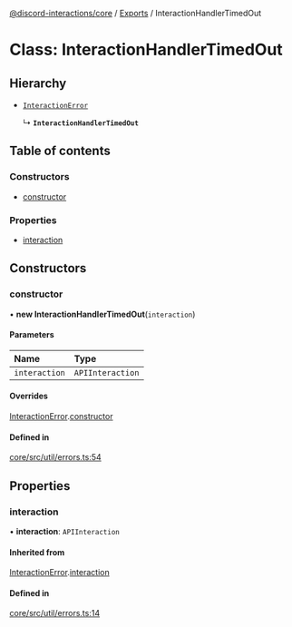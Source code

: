 [@discord-interactions/core](../README.md) / [Exports](../modules.md) / InteractionHandlerTimedOut

# Class: InteractionHandlerTimedOut

## Hierarchy

- [`InteractionError`](InteractionError.md)

  ↳ **`InteractionHandlerTimedOut`**

## Table of contents

### Constructors

- [constructor](InteractionHandlerTimedOut.md#constructor)

### Properties

- [interaction](InteractionHandlerTimedOut.md#interaction)

## Constructors

### constructor

• **new InteractionHandlerTimedOut**(`interaction`)

#### Parameters

| Name | Type |
| :------ | :------ |
| `interaction` | `APIInteraction` |

#### Overrides

[InteractionError](InteractionError.md).[constructor](InteractionError.md#constructor)

#### Defined in

[core/src/util/errors.ts:54](https://github.com/ssMMiles/interactions.ts/blob/df1cc9e/packages/core/src/util/errors.ts#L54)

## Properties

### interaction

• **interaction**: `APIInteraction`

#### Inherited from

[InteractionError](InteractionError.md).[interaction](InteractionError.md#interaction)

#### Defined in

[core/src/util/errors.ts:14](https://github.com/ssMMiles/interactions.ts/blob/df1cc9e/packages/core/src/util/errors.ts#L14)
